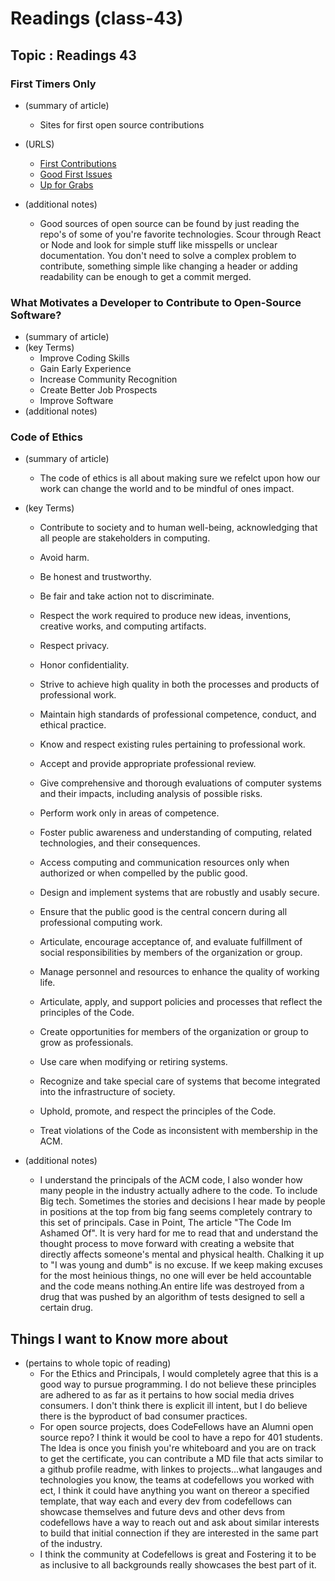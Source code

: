 # Readings (class-43)

## Topic : Readings 43

### First Timers Only
- (summary of article)
    - Sites for first open source contributions
- (URLS)
    - [First Contributions](https://github.com/firstcontributions/first-contributions)
    - [Good First Issues](https://goodfirstissues.com/)
    - [Up for Grabs](https://up-for-grabs.net/#/)
        
- (additional notes)
  - Good sources of open source can be found by just reading the repo's of some of you're favorite technologies. Scour through React or Node and look for simple stuff like misspells or unclear documentation. You don't need to solve a complex problem to contribute, something simple like changing a header or adding readability can be enough to get a commit merged.

### What Motivates a Developer to Contribute to Open-Source Software?
- (summary of article)
- (key Terms)
    - Improve Coding Skills 
    - Gain Early Experience
    - Increase Community Recognition
    - Create Better Job Prospects
    - Improve Software
- (additional notes)

### Code of Ethics
- (summary of article)
  - The code of ethics is all about making sure we refelct upon how our work can change the world and to be mindful of ones impact. 
- (key Terms)
    - Contribute to society and to human well-being, acknowledging that all people are stakeholders in computing.
        
    - Avoid harm.
        
    - Be honest and trustworthy.
    - Be fair and take action not to discriminate.
    - Respect the work required to produce new ideas, inventions, creative works, and computing artifacts.
    - Respect privacy.
    - Honor confidentiality.
    - Strive to achieve high quality in both the processes and products of professional work.
    - Maintain high standards of professional competence, conduct, and ethical practice.
    - Know and respect existing rules pertaining to professional work.
    - Accept and provide appropriate professional review.
    - Give comprehensive and thorough evaluations of computer systems and their impacts, including analysis of possible risks.
    - Perform work only in areas of competence.
    - Foster public awareness and understanding of computing, related technologies, and their consequences.
    - Access computing and communication resources only when authorized or when compelled by the public good.
    - Design and implement systems that are robustly and usably secure.
    - Ensure that the public good is the central concern during all professional computing work.
    - Articulate, encourage acceptance of, and evaluate fulfillment of social responsibilities by members of the organization or group.
    - Manage personnel and resources to enhance the quality of working life.
    - Articulate, apply, and support policies and processes that reflect the principles of the Code.
    - Create opportunities for members of the organization or group to grow as professionals.
    - Use care when modifying or retiring systems.
    - Recognize and take special care of systems that become integrated into the infrastructure of society.
    - Uphold, promote, and respect the principles of the Code.
    - Treat violations of the Code as inconsistent with membership in the ACM.
        
- (additional notes)
  - I understand the principals of the ACM code, I also wonder how many people in the industry actually adhere to the code. To include Big tech. Sometimes the stories and decisions I hear made by people in positions at the top from big fang seems completely contrary to this set of principals. Case in Point, The article "The Code Im Ashamed Of". It is very hard for me to read that and understand the thought process to move forward with creating a website that directly affects someone's mental and physical health. Chalking it up to "I was young and dumb" is no excuse. If we keep making excuses for the most heinious things, no one will ever be held accountable and the code means nothing.An entire life was destroyed from a drug that was pushed by an algorithm of tests designed to sell a certain drug. 

## Things I want to Know more about
- (pertains to whole topic of reading)
  - For the Ethics and Principals, I would completely agree that this is a good way to pursue programming. I do not believe these principles are adhered to as far as it pertains to how social media drives consumers. I don't think there is explicit ill intent, but I do believe there is the byproduct of bad consumer practices. 
  -  For open source projects, does CodeFellows have an Alumni open source repo? I think it would be cool to have a repo for 401 students. The Idea is once you finish you're whiteboard and you are on track to get the certificate, you can contribute a MD file that acts similar to a github profile readme, with linkes to projects...what langauges and technologies you know, the teams at codefellows you worked with ect, I think it could have anything you want on thereor a specified template, that way each and every dev from codefellows can showcase themselves and future devs and other devs from codefellows have a way to reach out and ask about similar interests to build that initial connection if they are interested in the same part of the industry.
  -  I think the community at Codefellows is great and Fostering it to be as inclusive to all backgrounds really showcases the best part of it. 